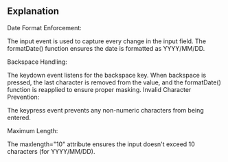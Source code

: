 ## Explanation
Date Format Enforcement:

The input event is used to capture every change in the input field.
The formatDate() function ensures the date is formatted as YYYY/MM/DD.

Backspace Handling:

The keydown event listens for the backspace key.
When backspace is pressed, the last character is removed from the value, and the formatDate() function is reapplied to ensure proper masking.
Invalid Character Prevention:

The keypress event prevents any non-numeric characters from being entered.

Maximum Length:

The maxlength="10" attribute ensures the input doesn't exceed 10 characters (for YYYY/MM/DD).
